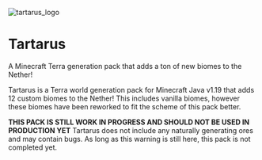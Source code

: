 ![tartarus_logo](https://user-images.githubusercontent.com/76827500/179134441-5eb9b4b6-623c-401c-a84a-61bd138140e9.png)

# Tartarus
A Minecraft Terra generation pack that adds a ton of new biomes to the Nether!

Tartarus is a Terra world generation pack for Minecraft Java v1.19 that adds 12 custom biomes to the Nether! This includes vanilla biomes, however these biomes have been reworked to fit the scheme of this pack better. 

**THIS PACK IS STILL WORK IN PROGRESS AND SHOULD NOT BE USED IN PRODUCTION YET**
Tartarus does not include any naturally generating ores and may contain bugs. As long as this warning is still here, this pack is not completed yet.
